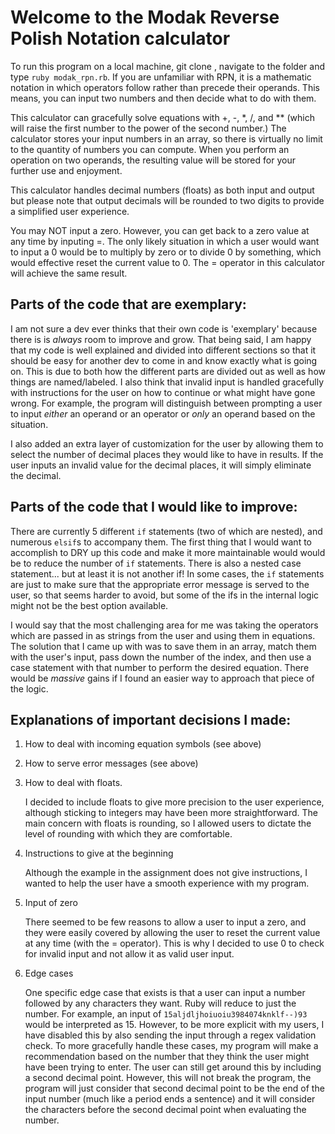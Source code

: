 # Welcome to the Modak Reverse Polish Notation calculator

To run this program on a local machine, git clone , navigate to the folder and
type `ruby modak_rpn.rb`. If you are unfamiliar with RPN, it is a mathematic notation in
which operators follow rather than precede their operands. This means, you can input two
numbers and then decide what to do with them.

This calculator can gracefully solve equations with +, -, \*, /, and \*\* (which will
raise the first number to the power of the second number.) The calculator stores your input
numbers in an array, so there is virtually no limit to the quantity of numbers you can
compute. When you perform an operation on two operands, the resulting value will be
stored for your further use and enjoyment.

This calculator handles decimal numbers (floats) as both input and output but
please note that output decimals will be rounded to two digits to provide a simplified
user experience.

You may NOT input a zero. However, you can get back to a zero value at any time
by inputing =. The only likely situation in which a user would want to input a 0 would
be to multiply by zero or to divide 0 by something, which would effective reset the
current value to 0. The = operator in this calculator will achieve the same result.

## Parts of the code that are exemplary:

I am not sure a dev ever thinks that their own code is 'exemplary' because there is
is _always_ room to improve and grow. That being said, I am happy that my code is
well explained and divided into different sections so that it should be easy for
another dev to come in and know exactly what is going on. This is due to both how
the different parts are divided out as well as how things are named/labeled. I also
think that invalid input is handled gracefully with instructions for the user on how
to continue or what might have gone wrong. For example, the program will distinguish
between prompting a user to input *either* an operand or an operator or *only* an operand
based on the situation.

I also added an extra layer of customization for the user by allowing them to select the
number of decimal places they would like to have in results. If the user inputs an invalid
value for the decimal places, it will simply eliminate the decimal.

## Parts of the code that I would like to improve:

There are currently 5 different `if` statements (two of which are nested), and numerous `elsif`s
to accompany them. The first thing that I would want to accomplish to DRY up this code
and make it more maintainable would would be to reduce the number of `if` statements. There
is also a nested case statement... but at least it is not another if! In some cases,
the `if` statements are just to make sure that the appropriate error message is served
to the user, so that seems harder to avoid, but some of the ifs in the internal
logic might not be the best option available.

I would say that the most challenging area for me was taking the operators which
are passed in as strings from the user and using them in equations. The solution that
I came up with was to save them in an array, match them with the user's input, pass down
the number of the index, and then use a case statement with that number to perform
the desired equation. There would be *massive* gains if I found an easier way to
approach that piece of the logic.

## Explanations of important decisions I made:

1) How to deal with incoming equation symbols (see above)
2) How to serve error messages (see above)
3) How to deal with floats.

    I decided to include floats to give more precision to the user experience,
    although sticking to integers may have been more straightforward. The main
    concern with floats is rounding, so I allowed users to dictate the level of
    rounding with which they are comfortable.

4) Instructions to give at the beginning

    Although the example in the assignment does not give instructions, I wanted
    to help the user have a smooth experience with my program.

5) Input of zero

    There seemed to be few reasons to allow a user to input a zero, and they were
    easily covered by allowing the user to reset the current value at any time
    (with the = operator). This is why I decided to use 0 to check for invalid
    input and not allow it as valid user input.

6) Edge cases

    One specific edge case that exists is that a user can input a number followed
    by any characters they want. Ruby will reduce to just the number. For
    example, an input of `15aljdljhoiuoiu3984074knklf--)93` would be interpreted as 15.
    However, to be more explicit with my users, I have disabled this by also sending
    the input through a regex validation check. To more gracefully handle these cases,
    my program will make a recommendation based on the number that they think
    the user might have been trying to enter. The user can still get around this by
    including a second decimal point. However, this will not break the program, the
    program will just consider that second decimal point to be the end of the input
    number (much like a period ends a sentence) and it will consider the characters
    before the second decimal point when evaluating the number.
